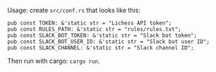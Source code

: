 Usage: create `src/conf.rs` that looks like this:

```
pub const TOKEN: &'static str = "Lichess API token";
pub const RULES_PATH: &'static str = "rules/rules.txt";
pub const SLACK_BOT_TOKEN: &'static str = "Slack bot token";
pub const SLACK_BOT_USER_ID: &'static str = "Slack bot user ID";
pub const SLACK_CHANNEL: &'static str = "Slack channel ID";
```

Then run with cargo: `cargo run`.